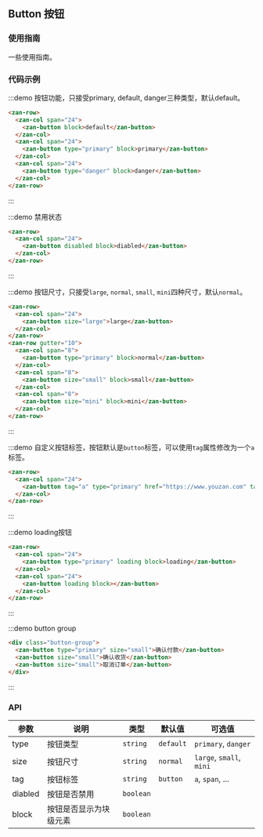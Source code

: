 <style>
@component-namespace demo {
  @b button {
    .zan-row {
      padding: 0 20px;
    }
    .zan-col {
      margin-bottom: 10px;
    }
    .button-group {
      font-size: 0;
      padding: 0 20px;
    }
  }
}
</style>

## Button 按钮

### 使用指南

一些使用指南。

### 代码示例

:::demo 按钮功能，只接受primary, default, danger三种类型，默认default。
```html
<zan-row>
  <zan-col span="24">
    <zan-button block>default</zan-button>
  </zan-col>
  <zan-col span="24">
    <zan-button type="primary" block>primary</zan-button>
  </zan-col>
  <zan-col span="24">
    <zan-button type="danger" block>danger</zan-button>
  </zan-col>
</zan-row>
```
:::

:::demo 禁用状态
```html
<zan-row>
  <zan-col span="24">
    <zan-button disabled block>diabled</zan-button>
  </zan-col>
</zan-row>
```
:::

:::demo 按钮尺寸，只接受`large`, `normal`, `small`, `mini`四种尺寸，默认`normal`。
```html 
<zan-row>
  <zan-col span="24">
    <zan-button size="large">large</zan-button>
  </zan-col>
</zan-row>
<zan-row gutter="10">
  <zan-col span="8">
    <zan-button type="primary" block>normal</zan-button>
  </zan-col>
  <zan-col span="8">
    <zan-button size="small" block>small</zan-button>
  </zan-col>
  <zan-col span="8">
    <zan-button size="mini" block>mini</zan-button>
  </zan-col>
</zan-row>
```
:::

:::demo 自定义按钮标签，按钮默认是`button`标签，可以使用`tag`属性修改为一个`a`标签。
```html 
<zan-row>
  <zan-col span="24">
    <zan-button tag="a" type="primary" href="https://www.youzan.com" target="_blank">a标签按钮</zan-button>
  </zan-col>
</zan-row>
```
:::

:::demo loading按钮
```html 
<zan-row>
  <zan-col span="24">
    <zan-button type="primary" loading block>loading</zan-button>
  </zan-col>
  <zan-col span="24">
    <zan-button loading block></zan-button>
  </zan-col>
</zan-row>
```
:::

:::demo button group
```html 
<div class="button-group">
  <zan-button type="primary" size="small">确认付款</zan-button>
  <zan-button size="small">确认收货</zan-button>
  <zan-button size="small">取消订单</zan-button>
</div>
```
:::

### API

| 参数       | 说明      | 类型       | 默认值       | 可选值       |
|-----------|-----------|-----------|-------------|-------------|
| type | 按钮类型 | `string`  | `default`          | `primary`, `danger`   |
| size | 按钮尺寸 | `string`  | `normal`          | `large`, `small`, `mini`  |
| tag | 按钮标签 | `string`  | `button`          | `a`, `span`, ...  |
| diabled | 按钮是否禁用 | `boolean`  |           |      |
| block | 按钮是否显示为块级元素 | `boolean`  |           |      |

